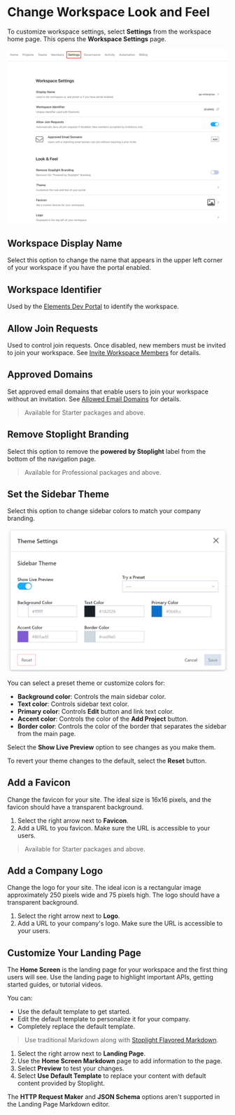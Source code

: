 # Change Workspace Look and Feel

To customize workspace settings, select **Settings** from the workspace home page. This opens the **Workspace Settings** page.

![Workspace Settings Page](../assets/images/workspace-settings.png)

## Workspace Display Name

Select this option to change the name that appears in the upper left corner of your workspace if you have the portal enabled. 

## Workspace Identifier

Used by the [Elements Dev Portal](https://meta.stoplight.io/docs/elements/ZG9jOjEyMDU2Njc2-introduction-to-elements-dev-portal) to identify the workspace.

## Allow Join Requests

Used to control join requests. Once disabled, new members must be invited to join your workspace. See [Invite Workspace Members](d.workspace-access.md#invite-members-to-your-workspace) for details.

## Approved Domains

Set approved email domains that enable users to join your workspace without an invitation. See [Allowed Email Domains](d.workspace-access.md#allow-access-by-email-domain) for details.

>Available for Starter packages and above.

## Remove Stoplight Branding

Select this option to remove the **powered by Stoplight** label from the bottom of the navigation page.

>Available for Professional packages and above.

## Set the Sidebar Theme

Select this option to change sidebar colors to match your company branding. 

![Sidebar Theme Settings](../assets/images/theme-settings.png)

You can select a preset theme or customize colors for:

- **Background color**: Controls the main sidebar color.
- **Text color**: Controls sidebar text color.
- **Primary color**: Controls **Edit** button and link text color.
- **Accent color**: Controls the color of the **Add Project** button.
- **Border color**: Controls the color of the border that separates the sidebar from the main page.

Select the **Show Live Preview** option to see changes as you make them.

To revert your theme changes to the default, select the **Reset** button.

## Add a Favicon

Change the favicon for your site. The ideal size is 16x16 pixels, and the favicon should have a transparent background. 

1. Select the right arrow next to **Favicon**.
2. Add a URL to you favicon. Make sure the URL is accessible to your users. 

>Available for Starter packages and above.

## Add a Company Logo

Change the logo for your site. The ideal icon is a rectangular image approximately 250 pixels wide and 75 pixels high. The logo should have a transparent background. 

1. Select the right arrow next to **Logo**.
2. Add a URL to your company's logo. Make sure the URL is accessible to your users. 

## Customize Your Landing Page

The **Home Screen** is the landing page for your workspace and the first thing users will see. Use the landing page to highlight important APIs, getting started guides, or tutorial videos. 

You can:

- Use the default template to get started.
- Edit the default template to personalize it for your company. 
- Completely replace the default template. 

> Use traditional Markdown along with [Stoplight Flavored Markdown](../4.-documentation/stoplight-flavored-markdown.md). 

1. Select the right arrow next to **Landing Page**.
2. Use the **Home Screen Markdown** page to add information to the page. 
3. Select **Preview** to test your changes. 
4. Select **Use Default Template** to replace your content with default content provided by Stoplight.

The **HTTP Request Maker** and **JSON Schema** options aren't supported in the Landing Page Markdown editor.






